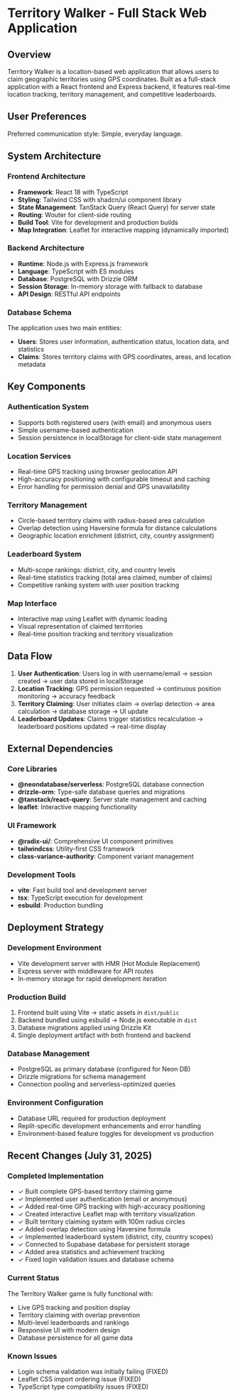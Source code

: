 # Territory Walker - Full Stack Web Application

## Overview

Territory Walker is a location-based web application that allows users to claim geographic territories using GPS coordinates. Built as a full-stack application with a React frontend and Express backend, it features real-time location tracking, territory management, and competitive leaderboards.

## User Preferences

Preferred communication style: Simple, everyday language.

## System Architecture

### Frontend Architecture
- **Framework**: React 18 with TypeScript
- **Styling**: Tailwind CSS with shadcn/ui component library
- **State Management**: TanStack Query (React Query) for server state
- **Routing**: Wouter for client-side routing
- **Build Tool**: Vite for development and production builds
- **Map Integration**: Leaflet for interactive mapping (dynamically imported)

### Backend Architecture
- **Runtime**: Node.js with Express.js framework
- **Language**: TypeScript with ES modules
- **Database**: PostgreSQL with Drizzle ORM
- **Session Storage**: In-memory storage with fallback to database
- **API Design**: RESTful API endpoints

### Database Schema
The application uses two main entities:
- **Users**: Stores user information, authentication status, location data, and statistics
- **Claims**: Stores territory claims with GPS coordinates, areas, and location metadata

## Key Components

### Authentication System
- Supports both registered users (with email) and anonymous users
- Simple username-based authentication
- Session persistence in localStorage for client-side state management

### Location Services
- Real-time GPS tracking using browser geolocation API
- High-accuracy positioning with configurable timeout and caching
- Error handling for permission denial and GPS unavailability

### Territory Management
- Circle-based territory claims with radius-based area calculation
- Overlap detection using Haversine formula for distance calculations
- Geographic location enrichment (district, city, country assignment)

### Leaderboard System
- Multi-scope rankings: district, city, and country levels
- Real-time statistics tracking (total area claimed, number of claims)
- Competitive ranking system with user position tracking

### Map Interface
- Interactive map using Leaflet with dynamic loading
- Visual representation of claimed territories
- Real-time position tracking and territory visualization

## Data Flow

1. **User Authentication**: Users log in with username/email → session created → user data stored in localStorage
2. **Location Tracking**: GPS permission requested → continuous position monitoring → accuracy feedback
3. **Territory Claiming**: User initiates claim → overlap detection → area calculation → database storage → UI update
4. **Leaderboard Updates**: Claims trigger statistics recalculation → leaderboard positions updated → real-time display

## External Dependencies

### Core Libraries
- **@neondatabase/serverless**: PostgreSQL database connection
- **drizzle-orm**: Type-safe database queries and migrations
- **@tanstack/react-query**: Server state management and caching
- **leaflet**: Interactive mapping functionality

### UI Framework
- **@radix-ui/**: Comprehensive UI component primitives
- **tailwindcss**: Utility-first CSS framework
- **class-variance-authority**: Component variant management

### Development Tools
- **vite**: Fast build tool and development server
- **tsx**: TypeScript execution for development
- **esbuild**: Production bundling

## Deployment Strategy

### Development Environment
- Vite development server with HMR (Hot Module Replacement)
- Express server with middleware for API routes
- In-memory storage for rapid development iteration

### Production Build
1. Frontend built using Vite → static assets in `dist/public`
2. Backend bundled using esbuild → Node.js executable in `dist`
3. Database migrations applied using Drizzle Kit
4. Single deployment artifact with both frontend and backend

### Database Management
- PostgreSQL as primary database (configured for Neon DB)
- Drizzle migrations for schema management
- Connection pooling and serverless-optimized queries

### Environment Configuration
- Database URL required for production deployment
- Replit-specific development enhancements and error handling
- Environment-based feature toggles for development vs production

## Recent Changes (July 31, 2025)

### Completed Implementation
- ✓ Built complete GPS-based territory claiming game
- ✓ Implemented user authentication (email or anonymous)
- ✓ Added real-time GPS tracking with high-accuracy positioning
- ✓ Created interactive Leaflet map with territory visualization
- ✓ Built territory claiming system with 100m radius circles
- ✓ Added overlap detection using Haversine formula
- ✓ Implemented leaderboard system (district, city, country scopes)
- ✓ Connected to Supabase database for persistent storage
- ✓ Added area statistics and achievement tracking
- ✓ Fixed login validation issues and database schema

### Current Status
The Territory Walker game is fully functional with:
- Live GPS tracking and position display
- Territory claiming with overlap prevention
- Multi-level leaderboards and rankings
- Responsive UI with modern design
- Database persistence for all game data

### Known Issues
- Login schema validation was initially failing (FIXED)
- Leaflet CSS import ordering issue (FIXED)
- TypeScript type compatibility issues (FIXED)